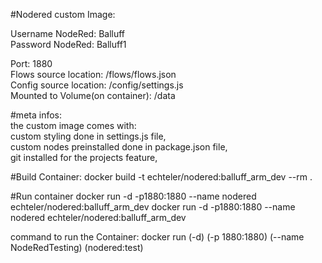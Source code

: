 #Nodered custom Image:  
  
Username NodeRed: Balluff  
Password NodeRed: Balluff1  

Port: 1880  
Flows source location: /flows/flows.json  
Config source location: /config/settings.js  
Mounted to Volume(on container): /data


#meta infos:  
the custom image comes with:  
custom styling done in settings.js file,  
custom nodes preinstalled done in package.json file,  
git installed for the projects feature,  


#Build Container:
docker build -t echteler/nodered:balluff_arm_dev --rm .

#Run container
docker run -d -p1880:1880 --name nodered echteler/nodered:balluff_arm_dev
docker run -d -p1880:1880 --name nodered echteler/nodered:balluff_arm_dev


command to run the Container: docker run (-d) (-p 1880:1880) (--name NodeRedTesting) (nodered:test)
